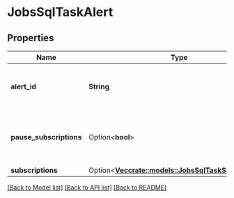 # JobsSqlTaskAlert

## Properties

Name | Type | Description | Notes
------------ | ------------- | ------------- | -------------
**alert_id** | **String** | The canonical identifier of the SQL alert. | 
**pause_subscriptions** | Option<**bool**> | If true, the alert notifications are not sent to subscribers. | [optional]
**subscriptions** | Option<[**Vec<crate::models::JobsSqlTaskSubscription>**](JobsSqlTaskSubscription.md)> |  | [optional]

[[Back to Model list]](../README.md#documentation-for-models) [[Back to API list]](../README.md#documentation-for-api-endpoints) [[Back to README]](../README.md)


